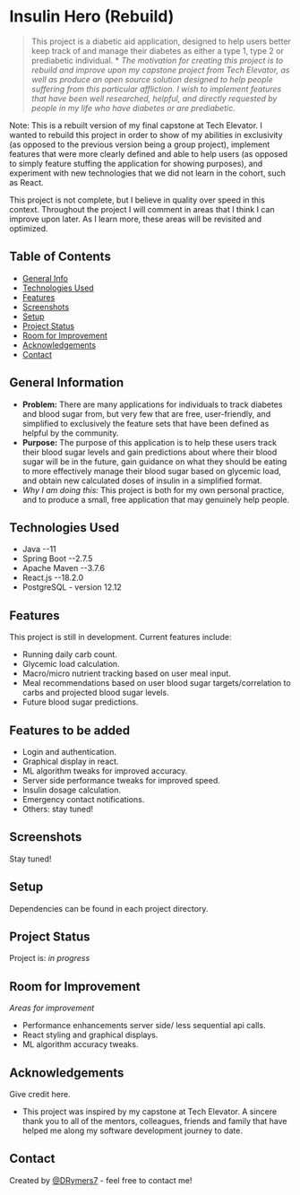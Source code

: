 # Insulin Hero (Rebuild)
> This project is a diabetic aid application, designed to help users better keep track of and manage their diabetes as either a type 1, type 2 or prediabetic individual. *
*The motivation for creating this project is to rebuild and improve upon my capstone project from Tech Elevator, as well as produce an open source solution designed to help people suffering from this particular affliction. I wish to implement features that have been well researched, helpful, and directly requested by people in my life who have diabetes or are prediabetic.*
<!-- > Live demo [_here_](https://www.example.com).  If you have the project hosted somewhere, include the link here. -->

Note: This is a rebuilt version of my final capstone at Tech Elevator. I wanted to rebuild this project in order to show of my abilities in exclusivity (as opposed to the previous version being a group project), implement features that were more clearly defined and able to help users (as opposed to simply feature stuffing the application for showing purposes), and experiment with new technologies that we did not learn in the cohort, such as React.

This project is not complete, but I believe in quality over speed in this context. Throughout the project I will comment in areas that I think I can improve upon later. As I learn more, these areas will be revisited and optimized.

## Table of Contents
* [General Info](#general-information)
* [Technologies Used](#technologies-used)
* [Features](#features)
* [Screenshots](#screenshots)
* [Setup](#setup)
* [Project Status](#project-status)
* [Room for Improvement](#room-for-improvement)
* [Acknowledgements](#acknowledgements)
* [Contact](#contact)
<!-- * [License](#license) -->


## General Information
- **Problem:** There are many applications for individuals to track diabetes and blood sugar from, but very few that are free, user-friendly, and simplified to exclusively the feature sets that have been defined as helpful by the community.
- **Purpose:**  The purpose of this application is to help these users track their blood sugar levels and gain predictions about where their blood sugar will be in the future, gain guidance on what they should be eating to more effectively manage their blood sugar based on glycemic load, and obtain new calculated doses of insulin in a simplified format.
- *Why I am doing this:* This project is both for my own personal practice, and to produce a small, free application that may genuinely help people.
<!-- You don't have to answer all the questions - just the ones relevant to your project. -->


## Technologies Used
- Java --11
- Spring Boot --2.7.5
- Apache Maven --3.7.6
- React.js --18.2.0
- PostgreSQL - version 12.12


## Features
This project is still in development. Current features include:
- Running daily carb count.
- Glycemic load calculation.
- Macro/micro nutrient tracking based on user meal input.
- Meal recommendations based on user blood sugar targets/correlation to carbs and projected blood sugar levels.
- Future blood sugar predictions.

## Features to be added
- Login and authentication.
- Graphical display in react.
- ML algorithm tweaks for improved accuracy.
- Server side performance tweaks for improved speed.
- Insulin dosage calculation.
- Emergency contact notifications.
- Others: stay tuned!


## Screenshots
Stay tuned! 
<!-- ![Example screenshot](./img/screenshot.png) -->
<!-- If you have screenshots you'd like to share, include them here. -->


## Setup
Dependencies can be found in each project directory. 
<!-- What are the project requirements/dependencies? Where are they listed? A requirements.txt or a Pipfile.lock file perhaps? Where is it located? -->

<!-- Proceed to describe how to install / setup one's local environment / get started with the project. -->

<!--
## Usage
Instructions will be updated closer to the final project version.
 How does one go about using it? -->
<!-- Provide various use cases and code examples here. -->

<!-- `write-your-code-here` -->


## Project Status
Project is: _in progress_


## Room for Improvement
_Areas for improvement_
- Performance enhancements server side/ less sequential api calls.
- React styling and graphical displays.
- ML algorithm accuracy tweaks.


## Acknowledgements
Give credit here.
- This project was inspired by my capstone at Tech Elevator. A sincere thank you to all of the mentors, colleagues, friends and family that have helped me along my software development journey to date.
<!-- This project was based on [this tutorial](https://www.example.com). -->


## Contact
Created by [@DRymers7](https://github.com/DRymers7) - feel free to contact me!


<!-- Optional -->
<!-- ## License -->
<!-- This project is open source and available under the [... License](). -->

<!-- You don't have to include all sections - just the one's relevant to your project -->
